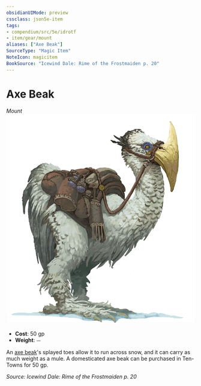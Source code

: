 ```yaml
---
obsidianUIMode: preview
cssclass: json5e-item
tags:
- compendium/src/5e/idrotf
- item/gear/mount
aliases: ["Axe Beak"]
SourceType: "Magic Item"
NoteIcon: magicitem
BookSource: "Icewind Dale: Rime of the Frostmaiden p. 20"
---
```

# Axe Beak
*Mount*  
![](https://raw.githubusercontent.com/5etools-mirror-2/5etools-img/main/items/IDRotF/Axe%20Beak.webp#right)  

- **Cost**: 50 gp
- **Weight**: ⏤

An [axe beak](/2-Mechanics/CLI/bestiary/beast/axe-beak.md)'s splayed toes allow it to run across snow, and it can carry as much weight as a mule. A domesticated axe beak can be purchased in Ten-Towns for 50 gp.

*Source: Icewind Dale: Rime of the Frostmaiden p. 20*